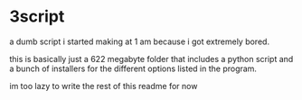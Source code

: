 # 3script
a dumb script i started making at 1 am because i got extremely bored.

this is basically just a 622 megabyte folder that includes a python script and a bunch of installers for the different options listed in the program.

im too lazy to write the rest of this readme for now



